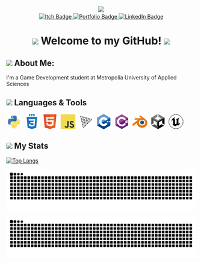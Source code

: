 <div id="header" align="center">

  <img src="https://github.com/karinka1901/karinka1901/assets/60856417/0613c8c4-f91f-4026-9504-b4f6b66926b8" width="100"/>
</div>
<div id="badges" align="center">
   <a href="https://karinka1901.itch.io/">
     <img src="https://img.shields.io/badge/Itch.io-red?style=for-the-badge&logo=Itch.io&logoColor=white&link=https%3A%2F%2Fkarinka1901.itch.io%2F" alt="Itch Badge"/>
   </a>
  <a href="https://karinka1901.github.io/">
   <img src="https://img.shields.io/badge/Portfolio-violet?style=for-the-badge&logo=Portfolio&logoColor=white&link=https%3A%2F%2Fkarinka1901.github.io%2F" alt="Portfolio Badge"/>
  </a>
  <a href="https://www.linkedin.com/in/karin-domagalska-a137532aa/">
   <img src="https://img.shields.io/badge/LinkedIn-blue?style=for-the-badge&logo=LinkedIn&logoColor=white&link=https%3A%2F%2Fwww.linkedin.com%2Fin%2Fkarin-domagalska-a137532aa%2F" alt="LinkedIn Badge"/>
  </a>
</div>

<h1 align="center">
  <img src="https://github.com/karinka1901/karinka1901/assets/60856417/3d04407a-f566-45ee-ba38-67ebd048c77c" width="30px"/>
 Welcome to my GitHub!
  <img src="https://github.com/karinka1901/karinka1901/assets/60856417/3d04407a-f566-45ee-ba38-67ebd048c77c" width="30px"/>
</h1>



<h2 >
  <img src="https://github.com/karinka1901/karinka1901/assets/60856417/f89610e4-cbc4-4590-8448-e5066b721a06" width="20px"/>
 About Me:
</h2>
I'm a Game Development student at Metropolia University of Applied Sciences


<div>
    <h2>
  <img src="https://github.com/karinka1901/karinka1901/assets/60856417/f89610e4-cbc4-4590-8448-e5066b721a06" width="20px"/>
Languages & Tools</h2>
  <img src="https://raw.githubusercontent.com/devicons/devicon/6910f0503efdd315c8f9b858234310c06e04d9c0/icons/python/python-original.svg"  title="Python" alt="Python" width="40" height="40"/>&nbsp;
  <img src="https://github.com/devicons/devicon/blob/master/icons/css3/css3-plain-wordmark.svg"  title="CSS3" alt="CSS" width="40" height="40"/>&nbsp;
  <img src="https://github.com/devicons/devicon/blob/master/icons/html5/html5-original.svg" title="HTML5" alt="HTML" width="40" height="40"/>&nbsp;
  <img src="https://github.com/devicons/devicon/blob/master/icons/javascript/javascript-original.svg" title="JavaScript" alt="JavaScript" width="40" height="40"/>&nbsp;
  <img src="https://raw.githubusercontent.com/devicons/devicon/6910f0503efdd315c8f9b858234310c06e04d9c0/icons/threejs/threejs-original.svg"  title="Three.js" alt="" width="40" height="40"/>&nbsp;
  <img src="https://raw.githubusercontent.com/devicons/devicon/6910f0503efdd315c8f9b858234310c06e04d9c0/icons/cplusplus/cplusplus-original.svg"  title="Cpp" alt="Cpp" width="40" height="40"/>&nbsp;
  <img src="https://raw.githubusercontent.com/devicons/devicon/6910f0503efdd315c8f9b858234310c06e04d9c0/icons/csharp/csharp-original.svg"  title="c#" alt="c#" width="40" height="40"/>&nbsp;
  <img src="https://raw.githubusercontent.com/devicons/devicon/6910f0503efdd315c8f9b858234310c06e04d9c0/icons/blender/blender-original.svg"  title="Blender" alt="" width="40" height="40"/>&nbsp;
  <img src="https://raw.githubusercontent.com/devicons/devicon/6910f0503efdd315c8f9b858234310c06e04d9c0/icons/unity/unity-original.svg"  title="Unity" alt="" width="40" height="40"/>&nbsp;
  <img src="https://raw.githubusercontent.com/devicons/devicon/6910f0503efdd315c8f9b858234310c06e04d9c0/icons/unrealengine/unrealengine-original.svg"  title="UE5" alt="" width="40" height="40"/>&nbsp;
</div>


<h2>
   <img src="https://github.com/karinka1901/karinka1901/assets/60856417/f89610e4-cbc4-4590-8448-e5066b721a06" width="20px"/>
  My Stats
</h2>

[![Top Langs](https://github-readme-stats.vercel.app/api/top-langs/?username=karinka1901&layout=compact&theme=vision-friendly-dark)](https://github.com/anuraghazra/github-readme-stats)

![Snake animation](https://github.com/karinka1901/karinka1901/blob/output/github-contribution-grid-snake.svg)

![Snake animation](https://raw.githubusercontent.com/karinka1901/karinka1901/output/github-contribution-grid-snake.svg)






